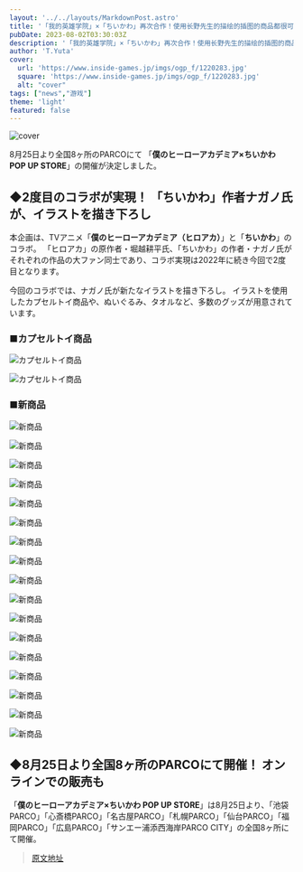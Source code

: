 ```yaml
---
layout: '../../layouts/MarkdownPost.astro'
title: '「我的英雄学院」×「ちいかわ」再次合作！使用长野先生的描绘的插图的商品都很可爱'
pubDate: 2023-08-02T03:30:03Z
description: '「我的英雄学院」×「ちいかわ」再次合作！使用长野先生的描绘的插图的商品都很可爱'
author: 'T.Yuta'
cover:
  url: 'https://www.inside-games.jp/imgs/ogp_f/1220283.jpg'
  square: 'https://www.inside-games.jp/imgs/ogp_f/1220283.jpg'
  alt: "cover"
tags: ["news","游戏"]
theme: 'light'
featured: false
---
```


![cover](https://www.inside-games.jp/imgs/ogp_f/1220283.jpg)

<figure class="ctms-editor-twitter"><blockquote class="twitter-tweet" data-conversation=""><a href="https://twitter.com/heroaca_anime/status/1686542333649522688?s=20"></a></blockquote><script async="" charset="utf-8" src="https://platform.twitter.com/widgets.js"></script></figure>

8月25日より全国8ヶ所のPARCOにて 「**僕のヒーローアカデミア×ちいかわ POP UP STORE**」の開催が決定しました。

## ◆2度目のコラボが実現！ 「ちいかわ」作者ナガノ氏が、イラストを描き下ろし

本企画は、TVアニメ「**僕のヒーローアカデミア（ヒロアカ）**」と「**ちいかわ**」のコラボ。 「ヒロアカ」の原作者・堀越耕平氏、「ちいかわ」の作者・ナガノ氏がそれぞれの作品の大ファン同士であり、コラボ実現は2022年に続き今回で2度目となります。

今回のコラボでは、ナガノ氏が新たなイラストを描き下ろし。 イラストを使用したカプセルトイ商品や、ぬいぐるみ、タオルなど、多数のグッズが用意されています。

### ■カプセルトイ商品

![カプセルトイ商品](https://www.inside-games.jp/imgs/zoom/1220292.jpg)

![カプセルトイ商品](https://www.inside-games.jp/imgs/zoom/1220298.jpg)

### ■新商品

![新商品](https://www.inside-games.jp/imgs/zoom/1220302.jpg)

![新商品](https://www.inside-games.jp/imgs/zoom/1220303.jpg)

![新商品](https://www.inside-games.jp/imgs/zoom/1220304.jpg)

![新商品](https://www.inside-games.jp/imgs/zoom/1220305.jpg)

![新商品](https://www.inside-games.jp/imgs/zoom/1220306.jpg)

![新商品](https://www.inside-games.jp/imgs/zoom/1220294.jpg)

![新商品](https://www.inside-games.jp/imgs/zoom/1220308.png)

![新商品](https://www.inside-games.jp/imgs/zoom/1220309.png)

![新商品](https://www.inside-games.jp/imgs/zoom/1220310.png)

![新商品](https://www.inside-games.jp/imgs/zoom/1220311.png)

![新商品](https://www.inside-games.jp/imgs/zoom/1220312.png)

![新商品](https://www.inside-games.jp/imgs/zoom/1220313.png)

![新商品](https://www.inside-games.jp/imgs/zoom/1220314.png)

![新商品](https://www.inside-games.jp/imgs/zoom/1220315.png)

![新商品](https://www.inside-games.jp/imgs/zoom/1220315.png)

![新商品](https://www.inside-games.jp/imgs/zoom/1220317.png)

![新商品](https://www.inside-games.jp/imgs/zoom/1220318.png)

## ◆8月25日より全国8ヶ所のPARCOにて開催！ オンラインでの販売も

「**僕のヒーローアカデミア×ちいかわ POP UP STORE**」は8月25日より、「池袋PARCO」「心斎橋PARCO」「名古屋PARCO」「札幌PARCO」「仙台PARCO」「福岡PARCO」「広島PARCO」「サンエー浦添西海岸PARCO CITY」の全国8ヶ所にて開催。

>[原文地址](https://www.inside-games.jp/article/2023/08/02/147587.html)  